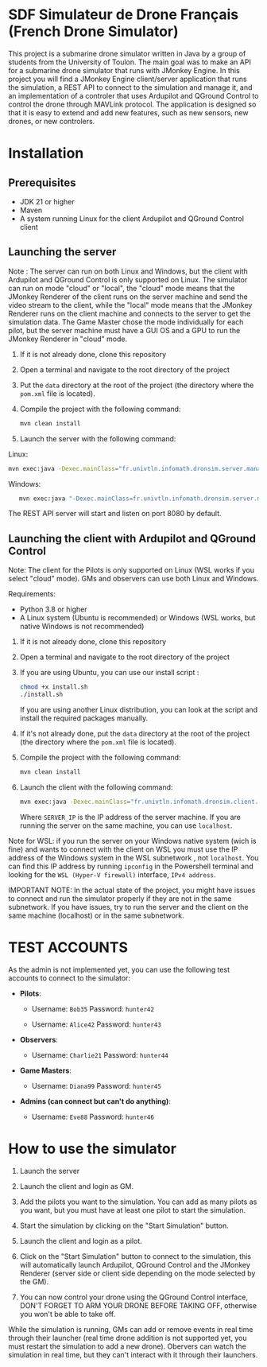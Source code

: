 # SDF Simulateur de Drone Français (French Drone Simulator)
This project is a submarine drone simulator written in Java by a group of students from the University of Toulon. The main goal was to make an API for a submarine drone simulator that runs with JMonkey Engine. In this project you will find a JMonkey Engine client/server application that runs the simulation, a REST API to connect to the simulation and manage it, and an implementation of a controler that uses Ardupilot and QGround Control to control the drone through MAVLink protocol. The application is designed so that it is easy to extend and add new features, such as new sensors, new drones, or new controlers.


# Installation
## Prerequisites
- JDK 21 or higher
- Maven
- A system running Linux for the client Ardupilot and QGround Control client

## Launching the server
Note : The server can run on both Linux and Windows, but the client with Ardupilot and QGround Control is only supported on Linux. The simulator can run on mode "cloud" or "local", the "cloud" mode means that the JMonkey Renderer of the client runs on the server machine and send the video stream to the client, while the "local" mode means that the JMonkey Renderer runs on the client machine and connects to the server to get the simulation data. The Game Master chose the mode individually for each pilot, but the server machine must have a GUI OS and a GPU to run the JMonkey Renderer in "cloud" mode.
1. If it is not already done, clone this repository

2. Open a terminal and navigate to the root directory of the project

3. Put the `data` directory at the root of the project (the directory where the `pom.xml` file is located).

4. Compile the project with the following command:
   ```bash
   mvn clean install
   ```

5. Launch the server with the following command:

Linux:
   ```bash
   mvn exec:java -Dexec.mainClass="fr.univtln.infomath.dronsim.server.manager.Manager"
   ```

Windows:
```bash
   mvn exec:java "-Dexec.mainClass=fr.univtln.infomath.dronsim.server.manager.Manager"
```

The REST API server will start and listen on port 8080 by default.

## Launching the client with Ardupilot and QGround Control

Note: The client for the Pilots is only supported on Linux (WSL works if you select "cloud" mode). GMs and observers can use both Linux and Windows.

Requirements:
- Python 3.8 or higher
- A Linux system (Ubuntu is recommended) or Windows (WSL works, but native Windows is not recommended)
1. If it is not already done, clone this repository

2. Open a terminal and navigate to the root directory of the project

3. If you are using Ubuntu, you can use our install script :
   ```bash
   chmod +x install.sh
   ./install.sh
   ```
   If you are using another Linux distribution, you can look at the script and install the required packages manually.

4. If it's not already done, put the `data` directory at the root of the project (the directory where the `pom.xml` file is located).

5. Compile the project with the following command:
   ```bash
   mvn clean install
   ```

6. Launch the client with the following command:
   ```bash
   mvn exec:java -Dexec.mainClass="fr.univtln.infomath.dronsim.client.launcher.App" -Dexec.args="http://SERVER_IP:8080/api/v1/"
   ```
   Where `SERVER_IP` is the IP address of the server machine. If you are running the server on the same machine, you can use `localhost`.

  Note for WSL: if you run the server on your Windows native system (wich is fine) and wants to connect with the client on WSL you must use the IP address of the Windows system in the WSL subnetwork , not `localhost`. You can find this IP address by running `ipconfig` in the Powershell terminal and looking for the `WSL (Hyper-V firewall)` interface, `IPv4 address`.

  IMPORTANT NOTE: In the actual state of the project, you might have issues to connect and run the simulator properly if they are not in the same subnetwork. If you have issues, try to run the server and the client on the same machine (localhost) or in the same subnetwork.

# TEST ACCOUNTS
As the admin is not implemented yet, you can use the following test accounts to connect to the simulator:
- **Pilots**:
   - Username: `Bob35` Password: `hunter42`

   - Username: `Alice42` Password: `hunter43`

- **Observers**:
   - Username: `Charlie21` Password: `hunter44`

- **Game Masters**:
   - Username: `Diana99` Password: `hunter45`

- **Admins (can connect but can't do anything)**:
   - Username: `Eve88` Password: `hunter46`

# How to use the simulator
1. Launch the server

2. Launch the client and login as GM.

3. Add the pilots you want to the simulation. You can add as many pilots as you want, but you must have at least one pilot to start the simulation.

4. Start the simulation by clicking on the "Start Simulation" button.

5. Launch the client and login as a pilot.

6. Click on the "Start Simulation" button to connect to the simulation, this will automatically launch Ardupilot, QGround Control and the JMonkey Renderer (server side or client side depending on the mode selected by the GM).

7. You can now control your drone using the QGround Control interface, DON'T FORGET TO ARM YOUR DRONE BEFORE TAKING OFF, otherwise you won't be able to take off.

While the simulation is running, GMs can add or remove events in real time through their launcher (real time drone addition is not supported yet, you must restart the simulation to add a new drone).
Obervers can watch the simulation in real time, but they can't interact with it through their launchers.

